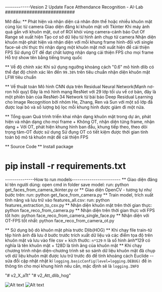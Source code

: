 -------------Vesion 2 Update Face Atthendance Recognition - AI-Lab
##########################

Mở đầu:
** Phát hiện và nhận diện cá nhân đơn thể hoặc nhiều khuôn mặt cùng lúc từ camera
  Giao diện đăng kí khuôn mặt với Tkinter
  Khi máy ảnh quá gần với khuôn mặt, out of ROI khỏi vùng camera-cảnh báo Out Of Range sẽ xuất hiện
  Tạo cơ sở dữ liệu từ hình ảnh chụp từ camera
  Nhận diện khuôn mặt-phát hiện và nhận diện với mỗi khung frame hình-đối với single face-sẽ chỉ thực thi nhận dạng một khuôn mặt mới xuất hiện để cải thiện FPS
  Sử dụng OT để đạt chất lượng nhận dạng cải thiện FPS cho mọi frame 
  Hỗ trợ show tên bằng tiếng trung quốc

** Về độ chính xác
  Khi sử dụng ngưỡng khoảng cách "0.6" mô hình dlib có thể đạt độ chính xác lên đến ``99.38%`` trên tiêu chuẩn nhận diện khuôn mặt LFW tiêu chuẩn

** Về thuật toán
  Mô hình CNN dựa trên Residual Neural Network(Mạnh nơ-ron hồi quy)
  Đây là mô hình mạng ResNet với 29 lớp tối ưu
  về cơ bản, đây là một phiên bản của ResNet-34 Network từ bài báo Deep Residual Learning cho Image Recognition bởi nhóm He, Zhang, Ren và Sun với một số lớp đã được loại bỏ và số lượng bộ lọc mỗi khung hình được giảm đi một nửa.

** Tổng quan
   Quá trình triển khai nhận dạng khuôn mặt trong dự án, phát hiện và nhận dạng cho mọi frame
    + Không OT, nhận diện từng frame, nhận dạng
    + Với OT, phát hiện khung hình ban đầu, khung tiếp theo, theo dõi trọng tâm-OT được sử dụng
  Sử đụng OT có tiết kiệm được thời gian tính toán bộ mô tả khuôn mặt để cải thiện FPS

** Source Code
** Install package
 # pip install -r requirements.txt
---------------How to run models-------------------------
** Giao diện đăng kí tên người dùng: open cmd in folder save model: run: python get_faces_from_camera_tkinter.py
or
** Giao diện OpenCV - tương tự như bước trên: run: python get_face_from_camera.py
** Train model, trích xuất tính năng và lưu trữ vào features_all.csv: run: python features_extraction_to_csv.py
** Nhận diện khuôn mặt trên thời gian thực: python face_reco_from_camera.py
** Nhận diện trên thời gian thực với FPS tốt hơn: python face_reco_from_camera_single_face.py
** Nhận diện với OT-FPS tốt nhất: python face_reco_from_camera_ot.py

** Sử dụng bộ dò khuôn mặt phía trước Dlib(HOG)
** Khi chạy file train-từ tệp hình ảnh đã lưu ở bước trước trích xuất dữ liệu và các điểm tọa độ trên khuôn mặt và lưu vào file csv
    + kích thước: ``n*129`` n là số hình ảnh*129 có nghĩa là tên khuôn mặt + 128D là tính ăng của khuôn mặt
** Khi chạy chương trình nhận diện-chương trình sẽ so sánh dữ liệu khuôn mặt đã chụp với dữ liệu khuôn mặt được lưu trữ trước đó để tính khoảng cách Euclide
-- sửa đổi cập nhật nhật kí ``logging.basicConfig(level=logging.DEBUG)`` để in thông tin cho mọi khung hình nếu cần, mặc định sẽ là ``logging.INFO``    

"# v2_X_aTt" 
"# v2_Att_dlib_hog" 

<img src="https://i.imgur.com/lqxGdCW.png" alt="Alt text">
<img src="https://i.imgur.com/FLpVLtV.png" alt="Alt text">

